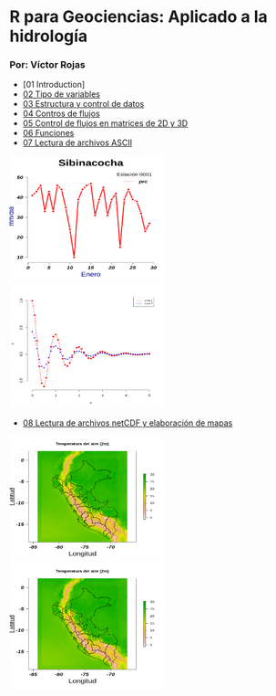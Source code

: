 # R para Geociencias: Aplicado a la hidrología 
### Por: Víctor Rojas

* [01 Introduction]
* [02 Tipo de variables](https://github.com/vrrp/R4geociencias/blob/master/2-Tipo_variables.ipynb)
* [03 Estructura y control de datos](https://github.com/vrrp/R4geociencias/blob/master/3-Estructura_control_datos.ipynb)
* [04 Contros de flujos](https://github.com/vrrp/R4geociencias/blob/master/4-control_de_flujos.ipynb)
* [05 Control de flujos en matrices de 2D y 3D](https://github.com/vrrp/R4geociencias/blob/master/5-control_flujos_matrices_2D_3D.ipynb)
* [06 Funciones](https://github.com/vrrp/R4geociencias/blob/master/6-funciones.ipynb)
* [07 Lectura de archivos ASCII](https://github.com/vrrp/R4geociencias/blob/master/7-lectura_de_archivos_ascii.ipynb)
<p align="">
   <img src="./img/plot1.png" width="270" height= 220/>
   <img src="./img/plot2.png" width="270" height= 220/>   
</p>

* [08 Lectura de archivos netCDF y elaboración de mapas](https://github.com/vrrp/R4geociencias/blob/master/8-leer_archivos_nc_y_generar_mapas.ipynb)

<p align="">
   <img src="./img/t2m1.png" width="270" height= 220/>
   <img src="./img/t2m1.png" width="270" height= 220/>   
</p>
